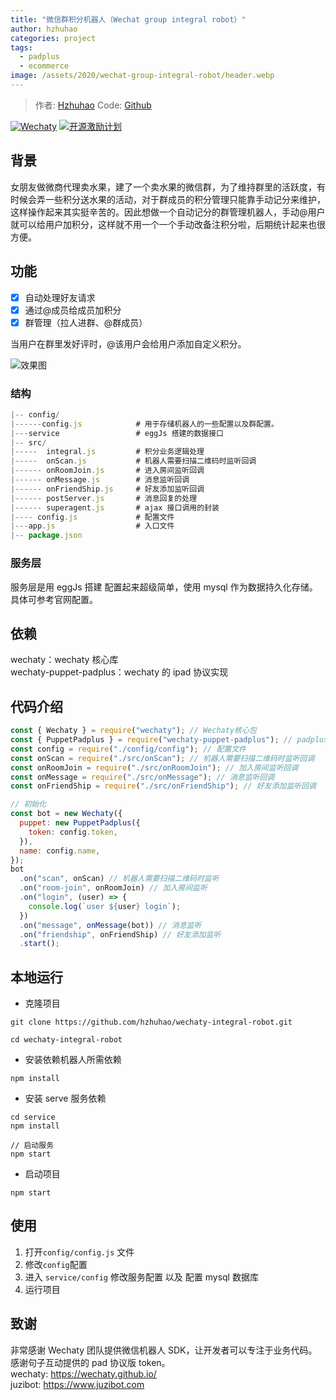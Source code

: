 ```yaml
---
title: "微信群积分机器人（Wechat group integral robot）"
author: hzhuhao
categories: project
tags:
  - padplus
  - ecommerce
image: /assets/2020/wechat-group-integral-robot/header.webp
---
```


> 作者: [Hzhuhao](https://github.com/hzhuhao/)
> Code: [Github](https://github.com/hzhuhao/wechaty-integral-robot)

[![Wechaty](https://img.shields.io/badge/Powered%20By-Wechaty-green.svg#align=left&display=inline&height=20&margin=%5Bobject%20Object%5D&originHeight=20&originWidth=132&status=done&style=none&width=132)](https://github.com/wechaty/wechaty)
[![开源激励计划](https://img.shields.io/badge/Wechaty-%E5%BC%80%E6%BA%90%E6%BF%80%E5%8A%B1%E8%AE%A1%E5%88%92-green.svg#align=left&display=inline&height=20&margin=%5Bobject%20Object%5D&originHeight=20&originWidth=134&status=done&style=none&width=134)](https://github.com/juzibot/Welcome/wiki/Everything-about-Wechaty)

## 背景

女朋友做微商代理卖水果，建了一个卖水果的微信群，为了维持群里的活跃度，有时候会弄一些积分送水果的活动，对于群成员的积分管理只能靠手动记分来维护，这样操作起来其实挺辛苦的。因此想做一个自动记分的群管理机器人，手动@用户就可以给用户加积分，这样就不用一个一个手动改备注积分啦，后期统计起来也很方便。

## 功能

- [x] 自动处理好友请求
- [x] 通过@成员给成员加积分
- [x] 群管理（拉人进群、@群成员）

当用户在群里发好评时，@该用户会给用户添加自定义积分。

![效果图](/assets/2020/wechat-group-integral-robot/wxscreen.webp)

### 结构

```js
|-- config/
|------config.js            # 用于存储机器人的一些配置以及群配置。
|---service                 # eggJs 搭建的数据接口
|-- src/
|-----  integral.js         # 积分业务逻辑处理
|-----  onScan.js           # 机器人需要扫描二维码时监听回调
|------ onRoomJoin.js       # 进入房间监听回调
|------ onMessage.js        # 消息监听回调
|------ onFriendShip.js     # 好友添加监听回调
|------ postServer.js       # 消息回复的处理
|------ superagent.js       # ajax 接口调用的封装
|---- config.js             # 配置文件
|---app.js                  # 入口文件
|-- package.json
```

### 服务层

服务层是用 eggJs 搭建 配置起来超级简单，使用 mysql 作为数据持久化存储。具体可参考官网配置。

## 依赖

wechaty：wechaty 核心库  
wechaty-puppet-padplus：wechaty 的 ipad 协议实现

## 代码介绍

```javascript
const { Wechaty } = require("wechaty"); // Wechaty核心包
const { PuppetPadplus } = require("wechaty-puppet-padplus"); // padplus协议包
const config = require("./config/config"); // 配置文件
const onScan = require("./src/onScan"); // 机器人需要扫描二维码时监听回调
const onRoomJoin = require("./src/onRoomJoin"); // 加入房间监听回调
const onMessage = require("./src/onMessage"); // 消息监听回调
const onFriendShip = require("./src/onFriendShip"); // 好友添加监听回调

// 初始化
const bot = new Wechaty({
  puppet: new PuppetPadplus({
    token: config.token,
  }),
  name: config.name,
});
bot
  .on("scan", onScan) // 机器人需要扫描二维码时监听
  .on("room-join", onRoomJoin) // 加入房间监听
  .on("login", (user) => {
    console.log(`user ${user} login`);
  })
  .on("message", onMessage(bot)) // 消息监听
  .on("friendship", onFriendShip) // 好友添加监听
  .start();
```

## 本地运行

- 克隆项目

```shell
git clone https://github.com/hzhuhao/wechaty-integral-robot.git

cd wechaty-integral-robot
```

- 安装依赖机器人所需依赖

```shell
npm install
```

- 安装 serve 服务依赖

```shell
cd service
npm install

// 启动服务
npm start
```

- 启动项目

```shell
npm start
```

## 使用

1. 打开`config/config.js` 文件
2. 修改`config`配置
3. 进入 `service/config` 修改服务配置 以及 配置 mysql 数据库
4. 运行项目

## 致谢

非常感谢 Wechaty 团队提供微信机器人 SDK，让开发者可以专注于业务代码。  
感谢句子互动提供的 pad 协议版 token。  
wechaty: <https://wechaty.github.io/>  
juzibot: <https://www.juzibot.com>
